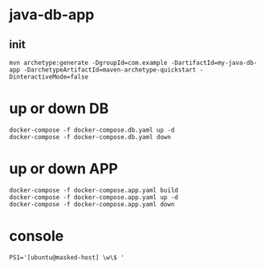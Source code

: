 # java-db-app

## init
```
mvn archetype:generate -DgroupId=com.example -DartifactId=my-java-db-app -DarchetypeArtifactId=maven-archetype-quickstart -DinteractiveMode=false
```

# up or down DB
```
docker-compose -f docker-compose.db.yaml up -d
docker-compose -f docker-compose.db.yaml down
```

# up or down APP
```
docker-compose -f docker-compose.app.yaml build
docker-compose -f docker-compose.app.yaml up -d
docker-compose -f docker-compose.app.yaml down
```

# console
```
PS1='[ubuntu@masked-host] \w\$ '
```